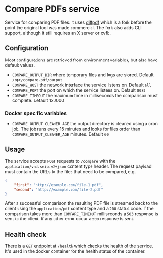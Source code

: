 # Compare PDFs service
Service for comparing PDF files.
It uses [diffpdf](https://github.com/taurus-forever/diffpdf-console/) which is a fork before the point the original tool was made commercial.
The fork also adds CLI support, although it still requires an X server or xvfb.

## Configuration
Most configurations are retrieved from environment variables, but also have default values.

* `COMPARE_OUTPUT_DIR` where temporary files and logs are stored. Default `/opt/compare-pdf/output`
* `COMPARE_HOST` the network interface the service listens on. Default `all`
* `COMPARE_PORT` the port on which the service listens on. Default `8080`
* `COMPARE_TIMEOUT` the maximum time in milliseconds the comparison must complete. Default 120000

### Docker specific variables
* `COMPARE_OUTPUT_CLEANER_AGE` the output directory is cleaned using a cron job. The job runs every 15 minutes and looks for files order than `COMPARE_OUTPUT_CLEANER_AGE` minutes. Default `60`

## Usage
The service accepts `POST` requests to `/compare` with the `application/vnd.seip.v2+json` content type header.
The request payload must contain the URLs to the files that need to be compared, e.g.
```json
{
	"first": "http://example.com/file-1.pdf",
	"second": "http://example.com/file-2.pdf"
}
```

After a successful comparison the resulting PDF file is streamed back to the client using the `application/pdf` content type and a `200` status code.
If the comparison takes more than `COMPARE_TIMEOUT` milliseconds a `503` response is sent to the client.
If any other error occur a `500` response is sent.

## Health check
There is a `GET` endpoint at `/health` which checks the health of the service. It's used in the docker container for the health  status of the container.
